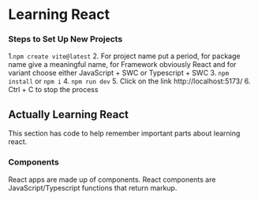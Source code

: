 
# Learning React

### Steps to Set Up New Projects
1.`` npm create vite@latest ``
2. For project name put a period, for package name give a meaningful name, for Framework obviously React and for variant choose either JavaScript + SWC or Typescript + SWC 
3. ``npm install`` or ``npm i``
4. ``npm run dev``
5. Click on the link http://localhost:5173/
6. Ctrl + C to stop the process

## Actually Learning React
This section has code to help remember important parts about learning react.

### Components
React apps are made up of components. React components are JavaScript/Typescript functions that return markup.


<!--stackedit_data:
eyJoaXN0b3J5IjpbMTcyMjg3Mjk0LC0xNjMwNDY3MTg2LDQ5Nz
gxODgxMF19
-->
